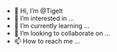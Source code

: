 - 👋 Hi, I’m @Tigelt
- 👀 I’m interested in ...
- 🌱 I’m currently learning ...
- 💞️ I’m looking to collaborate on ...
- 📫 How to reach me ...

<!---
Tigelt/Tigelt is a ✨ special ✨ repository because its `README.md` (this file) appears on your GitHub profile.
You can click the Preview link to take a look at your changes.
--->
